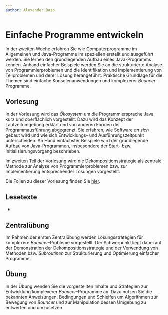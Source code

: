 ```yaml
---
author:	Alexander Bazo
---
```


# Einfache Programme entwickeln

In der zweiten Woche erfahren Sie wie Computerprogramme im Allgemeinen und Java-Programme im speziellen erstellt und ausgeführt werden. Sie lernen den grundlegenden Aufbau eines Java-Programms kennen. Anhand einfacher Beispiele werden Sie an die strukturierte Analyse von Programmierproblemen und die Identifikation und Implementierung von Teilproblemen und derer Lösung herangeführt. Praktische Grundlage für die Themen sind einfache Konsolenanwendungen und komplexerer *Bouncer*-Programme.

## Vorlesung

In der Vorlesung wird das *Ökosystem* um die Programmiersprache Java kurz und oberflächlich vorgestellt. Dazu wird das Konzept der Laufzeitumgebung erklärt und von anderen Formen der Programmausführung abgegrenzt. Sie erfahren, wie Software *an sich* gebaut wird und wie sich Entwicklungs- und Ausführungszeitpunkt unterscheiden. An Hand einfachster Beispiele wird der grundlegende Aufbau von Java-Programmen, insbesondere der Start- bzw. Initialisierungsvorgang beschrieben.

Im zweiten Teil der Vorlesung wird die Dekompositionsstrategie als zentrale Methode zur Analyse von Programmierproblemen bzw. zur Implementierung entsprechender Lösungen vorgestellt. 

Die Folien zu dieser Vorlesung finden Sie [hier](https://regensburger-forscher.de/oop-slides/index.html?slides=02-Einfache-Programme-entwickeln).

## Lesetexte

-

## Zentralübung

Im Rahmen der ersten Zentralübung werden Lösungsstrategien für komplexere *Bouncer*-Probleme vorgestellt. Der Schwerpunkt liegt dabei auf der Demonstration der Dekompositionsstrategie und der Verwendung von Methoden bzw. *Subroutinen* zur Strukturierung und Optimierung einfacher Programme.


## Übung

In der Übung wenden Sie die vorgestellten Inhalte und Strategien zur Entwicklung komplexerer *Bouncer*-Programme an. Dazu nutzen Sie die bekannten Anweisungen, Bedingungen und Schleifen um Algorithmen zur Bewegung von *Bouncer* und zur Manipulation dessen Umgebung zu entwerfen und umzusetzen.
